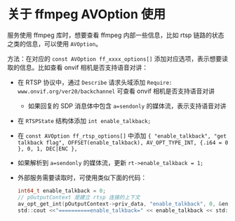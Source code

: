 # 关于 ffmpeg AVOption 使用

服务使用 ffmpeg 库时，想要查看 ffmpeg 内部一些信息，比如 rtsp 链路的状态之类的信息，可以使用 `AVOption`。

方法：在对应的 `const AVOption ff_xxxx_options[]` 添加对应选项，表示想要读取的信息。比如查看 onvif 相机是否支持语音对讲：

- 在 RTSP 协议中，通过 `Describe` 请求头域添加 `Require: www.onvif.org/ver20/backchannel` 可查看 onvif 相机是否支持语音对讲
  - 如果回复的 SDP 消息体中包含 `a=sendonly` 的媒体流，表示支持语音对讲
- 在 `RTSPState` 结构体添加 `int enable_talkback;`
- 在 `const AVOption ff_rtsp_options[]` 中添加 `{ "enable_talkback", "get talkback flag", OFFSET(enable_talkback), AV_OPT_TYPE_INT, {.i64 = 0 }, 0, 1, DEC|ENC },`
- 如果解析到 `a=sendonly` 的媒体流，更新 `rt->enable_talkback = 1;`
- 外部服务需要读取时，可使用类似下面的代码：

  ```c
  int64_t enable_talkback = 0;
  // pOutputContext 是建立 rtsp 连接的上下文
  av_opt_get_int(pOutputContext->priv_data, "enable_talkback", 0, &enable_talkback);
  std::cout <<"==========enable_talkback=" << enable_talkback << std::endl;
  ```
